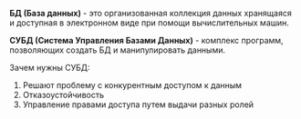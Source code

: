 **БД (База данных)** - это организованная коллекция данных хранящаяся и доступная в электронном виде при помощи вычислительных машин.

**СУБД (Система Управления Базами Данных)** - комплекс программ, позволяющих создать БД и манипулировать данными.

Зачем нужны СУБД:
1. Решают проблему с конкурентным доступом к данным
2. Отказоустойчивость 
3. Управление правами доступа путем выдачи разных ролей